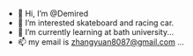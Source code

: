- 👋 Hi, I’m @Demired
- 👀 I’m interested skateboard and racing car.
- 🌱 I’m currently learning at bath university...
- 📫 my email is zhangyuan8087@gmail.com ...

<!---
Demired/Demired is a ✨ special ✨ repository because its `README.md` (this file) appears on your GitHub profile.
You can click the Preview link to take a look at your changes.
--->

